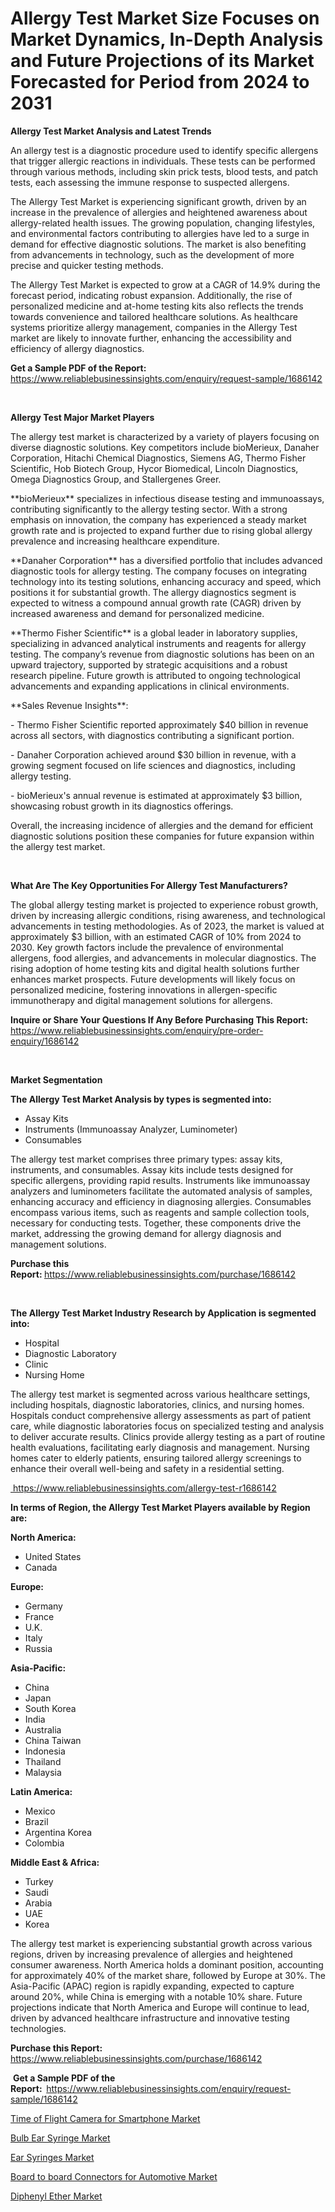 <p><h1>Allergy Test Market Size Focuses on Market Dynamics, In-Depth Analysis and Future Projections of its Market Forecasted for Period from 2024 to 2031</h1></p><p><strong>Allergy Test Market Analysis and Latest Trends</strong></p>
<p><p>An allergy test is a diagnostic procedure used to identify specific allergens that trigger allergic reactions in individuals. These tests can be performed through various methods, including skin prick tests, blood tests, and patch tests, each assessing the immune response to suspected allergens.</p><p>The Allergy Test Market is experiencing significant growth, driven by an increase in the prevalence of allergies and heightened awareness about allergy-related health issues. The growing population, changing lifestyles, and environmental factors contributing to allergies have led to a surge in demand for effective diagnostic solutions. The market is also benefiting from advancements in technology, such as the development of more precise and quicker testing methods.</p><p>The Allergy Test Market is expected to grow at a CAGR of 14.9% during the forecast period, indicating robust expansion. Additionally, the rise of personalized medicine and at-home testing kits also reflects the trends towards convenience and tailored healthcare solutions. As healthcare systems prioritize allergy management, companies in the Allergy Test market are likely to innovate further, enhancing the accessibility and efficiency of allergy diagnostics.</p></p>
<p><strong>Get a Sample PDF of the Report:&nbsp;</strong> <a href="https://www.reliablebusinessinsights.com/enquiry/request-sample/1686142?utm_campaign=1094&utm_medium=2&utm_source=Github&utm_content=ia&utm_term=06102024&utm_id=allergy-test">https://www.reliablebusinessinsights.com/enquiry/request-sample/1686142</a></p>
<p>&nbsp;</p>
<p><strong>Allergy Test Major Market Players</strong></p>
<p><p>The allergy test market is characterized by a variety of players focusing on diverse diagnostic solutions. Key competitors include bioMerieux, Danaher Corporation, Hitachi Chemical Diagnostics, Siemens AG, Thermo Fisher Scientific, Hob Biotech Group, Hycor Biomedical, Lincoln Diagnostics, Omega Diagnostics Group, and Stallergenes Greer.</p><p>**bioMerieux** specializes in infectious disease testing and immunoassays, contributing significantly to the allergy testing sector. With a strong emphasis on innovation, the company has experienced a steady market growth rate and is projected to expand further due to rising global allergy prevalence and increasing healthcare expenditure.</p><p>**Danaher Corporation** has a diversified portfolio that includes advanced diagnostic tools for allergy testing. The company focuses on integrating technology into its testing solutions, enhancing accuracy and speed, which positions it for substantial growth. The allergy diagnostics segment is expected to witness a compound annual growth rate (CAGR) driven by increased awareness and demand for personalized medicine.</p><p>**Thermo Fisher Scientific** is a global leader in laboratory supplies, specializing in advanced analytical instruments and reagents for allergy testing. The company’s revenue from diagnostic solutions has been on an upward trajectory, supported by strategic acquisitions and a robust research pipeline. Future growth is attributed to ongoing technological advancements and expanding applications in clinical environments.</p><p>**Sales Revenue Insights**:</p><p>- Thermo Fisher Scientific reported approximately $40 billion in revenue across all sectors, with diagnostics contributing a significant portion.</p><p>- Danaher Corporation achieved around $30 billion in revenue, with a growing segment focused on life sciences and diagnostics, including allergy testing.</p><p>- bioMerieux's annual revenue is estimated at approximately $3 billion, showcasing robust growth in its diagnostics offerings.</p><p>Overall, the increasing incidence of allergies and the demand for efficient diagnostic solutions position these companies for future expansion within the allergy test market.</p></p>
<p>&nbsp;</p>
<p><strong>What Are The Key Opportunities For Allergy Test Manufacturers?</strong></p>
<p><p>The global allergy testing market is projected to experience robust growth, driven by increasing allergic conditions, rising awareness, and technological advancements in testing methodologies. As of 2023, the market is valued at approximately $3 billion, with an estimated CAGR of 10% from 2024 to 2030. Key growth factors include the prevalence of environmental allergens, food allergies, and advancements in molecular diagnostics. The rising adoption of home testing kits and digital health solutions further enhances market prospects. Future developments will likely focus on personalized medicine, fostering innovations in allergen-specific immunotherapy and digital management solutions for allergens.</p></p>
<p><strong>Inquire or Share Your Questions If Any Before Purchasing This Report:</strong> <a href="https://www.reliablebusinessinsights.com/enquiry/pre-order-enquiry/1686142?utm_campaign=1094&utm_medium=2&utm_source=Github&utm_content=ia&utm_term=06102024&utm_id=allergy-test">https://www.reliablebusinessinsights.com/enquiry/pre-order-enquiry/1686142</a></p>
<p>&nbsp;</p>
<p><strong>Market Segmentation</strong></p>
<p><strong>The Allergy Test Market Analysis by types is segmented into:</strong></p>
<p><ul><li>Assay Kits</li><li>Instruments (Immunoassay Analyzer, Luminometer)</li><li>Consumables</li></ul></p>
<p><p>The allergy test market comprises three primary types: assay kits, instruments, and consumables. Assay kits include tests designed for specific allergens, providing rapid results. Instruments like immunoassay analyzers and luminometers facilitate the automated analysis of samples, enhancing accuracy and efficiency in diagnosing allergies. Consumables encompass various items, such as reagents and sample collection tools, necessary for conducting tests. Together, these components drive the market, addressing the growing demand for allergy diagnosis and management solutions.</p></p>
<p><strong>Purchase this Report:&nbsp;</strong><a href="https://www.reliablebusinessinsights.com/purchase/1686142?utm_campaign=1094&utm_medium=2&utm_source=Github&utm_content=ia&utm_term=06102024&utm_id=allergy-test">https://www.reliablebusinessinsights.com/purchase/1686142</a></p>
<p>&nbsp;</p>
<p><strong>The Allergy Test Market Industry Research by Application is segmented into:</strong></p>
<p><ul><li>Hospital</li><li>Diagnostic Laboratory</li><li>Clinic</li><li>Nursing Home</li></ul></p>
<p><p>The allergy test market is segmented across various healthcare settings, including hospitals, diagnostic laboratories, clinics, and nursing homes. Hospitals conduct comprehensive allergy assessments as part of patient care, while diagnostic laboratories focus on specialized testing and analysis to deliver accurate results. Clinics provide allergy testing as a part of routine health evaluations, facilitating early diagnosis and management. Nursing homes cater to elderly patients, ensuring tailored allergy screenings to enhance their overall well-being and safety in a residential setting.</p></p>
<p><a href="https://www.reliablebusinessinsights.com/allergy-test-r1686142?utm_campaign=1094&utm_medium=2&utm_source=Github&utm_content=ia&utm_term=06102024&utm_id=allergy-test">&nbsp;https://www.reliablebusinessinsights.com/allergy-test-r1686142</a></p>
<p><strong>In terms of Region, the Allergy Test Market Players available by Region are:</strong></p>
<p>
    <p> <strong> North America: </strong>
        <ul>
            <li>United States</li>
            <li>Canada</li>
        </ul>
        </p> 
    <p> <strong> Europe: </strong>
        <ul>
            <li>Germany</li>
            <li>France</li>
            <li>U.K.</li>
            <li>Italy</li>
            <li>Russia</li>
        </ul>
        </p> 
    <p> <strong> Asia-Pacific: </strong>
        <ul>
            <li>China</li>
            <li>Japan</li>
            <li>South Korea</li>
            <li>India</li>
            <li>Australia</li>
            <li>China Taiwan</li>
            <li>Indonesia</li>
            <li>Thailand</li>
            <li>Malaysia</li>
        </ul>
        </p> 
    <p> <strong> Latin America: </strong>
        <ul>
            <li>Mexico</li>
            <li>Brazil</li>
            <li>Argentina Korea</li>
            <li>Colombia</li>
        </ul>
        </p> 
    <p> <strong> Middle East & Africa: </strong>
        <ul>
            <li>Turkey</li>
            <li>Saudi</li>
            <li>Arabia</li>
            <li>UAE</li>
            <li>Korea</li>
        </ul>
    </p>
    </p>
<p><p>The allergy test market is experiencing substantial growth across various regions, driven by increasing prevalence of allergies and heightened consumer awareness. North America holds a dominant position, accounting for approximately 40% of the market share, followed by Europe at 30%. The Asia-Pacific (APAC) region is rapidly expanding, expected to capture around 20%, while China is emerging with a notable 10% share. Future projections indicate that North America and Europe will continue to lead, driven by advanced healthcare infrastructure and innovative testing technologies.</p></p>
<p><strong>Purchase this Report: </strong><a href="https://www.reliablebusinessinsights.com/purchase/1686142?utm_campaign=1094&utm_medium=2&utm_source=Github&utm_content=ia&utm_term=06102024&utm_id=allergy-test">https://www.reliablebusinessinsights.com/purchase/1686142</a></p>
<p>&nbsp;<strong>Get a Sample PDF of the Report:&nbsp;&nbsp;</strong><a href="https://www.reliablebusinessinsights.com/enquiry/request-sample/1686142?utm_campaign=1094&utm_medium=2&utm_source=Github&utm_content=ia&utm_term=06102024&utm_id=allergy-test">https://www.reliablebusinessinsights.com/enquiry/request-sample/1686142</a></p>
<p><strong></strong></p>
<p><p><a href="https://issuu.com/reportprime-2/docs/time-of-flight-camera-for-smartphon_5b895a56b7fa7c?utm_campaign=1094&utm_medium=2&utm_source=Github&utm_content=ia&utm_term=06102024&utm_id=allergy-test">Time of Flight Camera for Smartphone Market</a></p><p><a href="https://github.com/SaraPrifti82/Market-Research-Report-List-1/blob/main/bulb-ear-syringe-market.md?utm_campaign=1094&utm_medium=2&utm_source=Github&utm_content=ia&utm_term=06102024&utm_id=allergy-test">Bulb Ear Syringe Market</a></p><p><a href="https://github.com/OrlandoHBarks/Market-Research-Report-List-1/blob/main/ear-syringes-market.md?utm_campaign=1094&utm_medium=2&utm_source=Github&utm_content=ia&utm_term=06102024&utm_id=allergy-test">Ear Syringes Market</a></p><p><a href="https://issuu.com/reportprime-2/docs/board-to-board-connectors-for-autom_ea72005c18f306?utm_campaign=1094&utm_medium=2&utm_source=Github&utm_content=ia&utm_term=06102024&utm_id=allergy-test">Board to board Connectors for Automotive Market</a></p><p><a href="https://www.linkedin.com/pulse/diphenyl-ether-market-size-share-trends-analysis-report-end-a3afe?utm_campaign=1094&utm_medium=2&utm_source=Github&utm_content=ia&utm_term=06102024&utm_id=allergy-test">Diphenyl Ether Market</a></p></p>